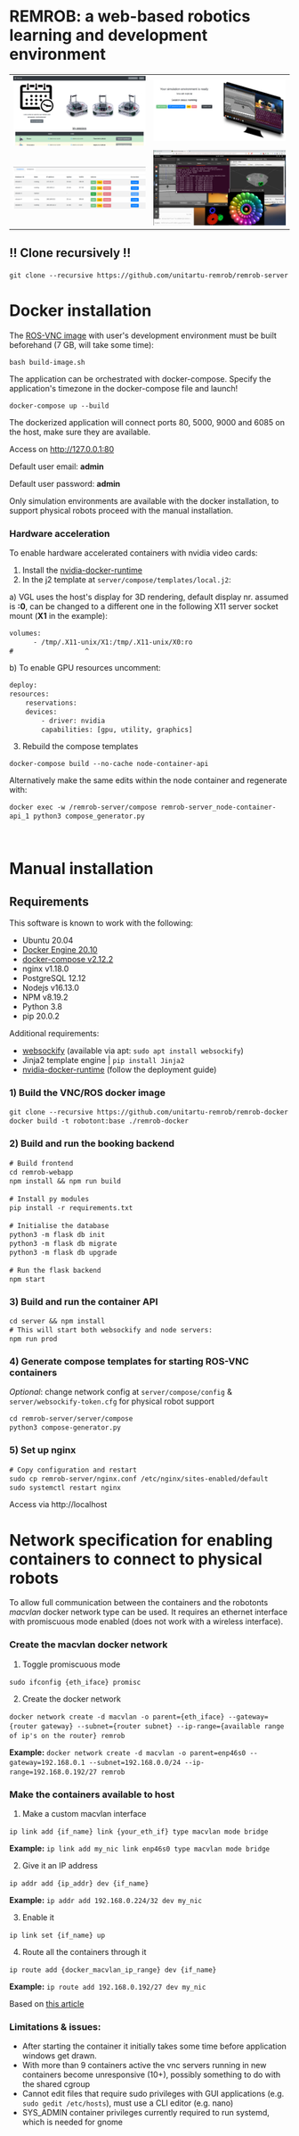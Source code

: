 # REMROB: a web-based robotics learning and development environment

|   |   |
|---|---|
![GNOME ROS VNC](./docs/user-panel.png) | ![GNOME ROS VNC](./docs/user-session.png)
![GNOME ROS VNC](./docs/sim-panel.png) | ![GNOME ROS VNC](./docs/browser-desktop.png)

## !! Clone recursively !!
`git clone --recursive https://github.com/unitartu-remrob/remrob-server`

# Docker installation
The [ROS-VNC image](https://github.com/unitartu-remrob/remrob-docker) with user's development environment must be built beforehand (7 GB, will take some time):

	bash build-image.sh

The application can be orchestrated with docker-compose. Specify the application's timezone in the docker-compose file and launch!

	docker-compose up --build

The dockerized application will connect ports 80, 5000, 9000 and 6085 on the host, make sure they are available.

Access on http://127.0.0.1:80


Default user email: **admin**

Default user password: **admin**

Only simulation environments are available with the docker installation, to support physical robots proceed with the manual installation.

### Hardware acceleration

To enable hardware accelerated containers with nvidia video cards:
1. Install the [nvidia-docker-runtime](https://docs.nvidia.com/ai-enterprise/deployment-guide-vmware/0.1.0/docker.html)
2. In the j2 template at `server/compose/templates/local.j2`:

a) VGL uses the host's display for 3D rendering, default display nr. assumed is **:0**, can be changed to a different one in the following X11 server socket mount (**X1** in the example):

```
volumes: 
      - /tmp/.X11-unix/X1:/tmp/.X11-unix/X0:ro
#	               ^
```

b) To enable GPU resources uncomment:
```
deploy:
resources:
	reservations:
	devices:
		- driver: nvidia
		capabilities: [gpu, utility, graphics]
```
3. Rebuild the compose templates

```
docker-compose build --no-cache node-container-api
```
Alternatively make the same edits within the node container and regenerate with:

	docker exec -w /remrob-server/compose remrob-server_node-container-api_1 python3 compose_generator.py

&nbsp;

# Manual installation 

## Requirements

This software is known to work with the following:

- Ubuntu 20.04
- [Docker Engine 20.10](https://docs.docker.com/engine/install/ubuntu/)
- [docker-compose v2.12.2](https://docs.docker.com/compose/install/other/)
- nginx v1.18.0
- PostgreSQL 12.12
- Nodejs v16.13.0
- NPM v8.19.2
- Python 3.8
- pip 20.0.2

Additional requirements:

- [websockify](https://github.com/novnc/websockify) (available via apt: `sudo apt install websockify`)
- Jinja2 template engine | `pip install Jinja2`
- [nvidia-docker-runtime](https://docs.nvidia.com/ai-enterprise/deployment-guide-vmware/0.1.0/docker.html) (follow the deployment guide)

### 1) Build the VNC/ROS docker image 
```
git clone --recursive https://github.com/unitartu-remrob/remrob-docker
docker build -t robotont:base ./remrob-docker
```
### 2) Build and run the booking backend
```
# Build frontend
cd remrob-webapp
npm install && npm run build

# Install py modules
pip install -r requirements.txt

# Initialise the database
python3 -m flask db init
python3 -m flask db migrate
python3 -m flask db upgrade

# Run the flask backend
npm start
```
### 3) Build and run the container API
```
cd server && npm install
# This will start both websockify and node servers:
npm run prod
```
### 4) Generate compose templates for starting ROS-VNC containers

*Optional*: change network config at `server/compose/config` & `server/websockify-token.cfg` for physical robot support
```
cd remrob-server/server/compose
python3 compose-generator.py
```
### 5) Set up nginx
```
# Copy configuration and restart
sudo cp remrob-server/nginx.conf /etc/nginx/sites-enabled/default
sudo systemctl restart nginx
```

Access via http://localhost

# Network specification for enabling containers to connect to physical robots

To allow full communication between the containers and the robotonts *macvlan* docker network type can be used. It requires an ethernet interface with promiscuous mode enabled (does not work with a wireless interface).


### Create the macvlan docker network
1. Toggle promiscuous mode

`sudo ifconfig {eth_iface} promisc`

2. Create the docker network

`docker network create -d macvlan -o parent={eth_iface} --gateway={router gateway} --subnet={router subnet} --ip-range={available range of ip's on the router} remrob`

**Example:**
`docker network create -d macvlan -o parent=enp46s0 --gateway=192.168.0.1 --subnet=192.168.0.0/24 --ip-range=192.168.0.192/27 remrob`

### Make the containers available to host
1. Make a custom macvlan interface

`ip link add {if_name} link {your_eth_if} type macvlan mode bridge`

**Example:**
`ip link add my_nic link enp46s0 type macvlan mode bridge`

2. Give it an IP address

`ip addr add {ip_addr} dev {if_name}`

**Example:**
`ip addr add 192.168.0.224/32 dev my_nic`

3. Enable it

`ip link set {if_name} up`

4. Route all the containers through it

`ip route add {docker_macvlan_ip_range} dev {if_name}`

**Example:**
`ip route add 192.168.0.192/27 dev my_nic`

Based on [this article](https://blog.oddbit.com/post/2018-03-12-using-docker-macvlan-networks/)

### Limitations & issues:

- After starting the container it initially takes some time before application windows get drawn.
- With more than 9 containers active the vnc servers running in new containers become unresponsive (10+), possibly something to do with the shared cgroup
- Cannot edit files that require sudo privileges with GUI applications (e.g. `sudo gedit /etc/hosts`), must use a CLI editor (e.g. nano)
- SYS_ADMIN container privileges currently required to run systemd, which is needed for gnome


&nbsp;

&nbsp;

# Acknowledgments

Completed with the support by IT Academy Programme of Education and Youth Board of Estonia.

Valminud Haridus- ja Noorteameti IT Akadeemia programmi toel.